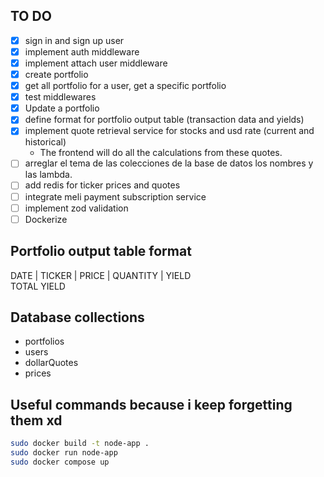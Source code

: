 ## TO DO

- [x] sign in and sign up user
- [x] implement auth middleware
- [x] implement attach user middleware
- [x] create portfolio
- [x] get all portfolio for a user, get a specific portfolio
- [x] test middlewares
- [x] Update a portfolio
- [x] define format for portfolio output table (transaction data and yields)
- [x] implement quote retrieval service for stocks and usd rate (current and historical)
  - The frontend will do all the calculations from these quotes.
- [ ] arreglar el tema de las colecciones de la base de datos los nombres y las lambda.
- [ ] add redis for ticker prices and quotes
- [ ] integrate meli payment subscription service
- [ ] implement zod validation
- [ ] Dockerize

## Portfolio output table format

DATE | TICKER | PRICE | QUANTITY | YIELD  
TOTAL YIELD

## Database collections

- portfolios
- users
- dollarQuotes
- prices


## Useful commands because i keep forgetting them xd
```bash
sudo docker build -t node-app .
sudo docker run node-app
sudo docker compose up
```